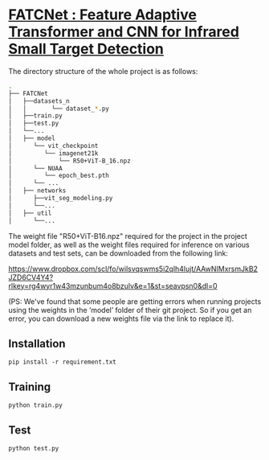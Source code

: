 # [FATCNet : Feature Adaptive Transformer and CNN for Infrared Small Target Detection]()


The directory structure of the whole project is as follows:
```bash
.
├── FATCNet
│   ├──datasets_n
│   │       └── dataset_*.py
│   ├──train.py
│   ├──test.py
│   └──...
│   ├── model
│      └── vit_checkpoint
│         └── imagenet21k
│             └── R50+ViT-B_16.npz
│      └── NUAA
│         └── epoch_best.pth
│      └── ...
│   ├── networks
│      ├──vit_seg_modeling.py
│      └──...
│   ├── util
│      └──...

```

The weight file "R50+ViT-B16.npz" required for the project in the project model folder, as well as the weight files required for inference on various datasets and test sets, can be downloaded from the following link:

https://www.dropbox.com/scl/fo/wilsvqswms5i2qlh4lujt/AAwNIMxrsmJkB2JZD6CV4Y4?rlkey=rg4wyr1w43mzunbum4o8bzulv&e=1&st=seavpsn0&dl=0

(PS: We've found that some people are getting errors when running projects using the weights in the ‘model’ folder of their git project. So if you get an error, you can download a new weights file via the link to replace it).

## Installation
```angular2html
pip install -r requirement.txt
```

## Training

```
python train.py
```

## Test

```
python test.py
```
